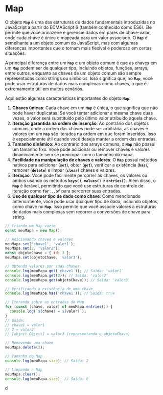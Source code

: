 # Map

O objeto **`Map`** é uma das estruturas de dados fundamentais introduzidas no JavaScript a partir do ECMAScript 6 (também conhecido como ES6). Ele permite que você armazene e gerencie dados em pares de chave-valor, onde cada chave é única e mapeada para um valor associado. O **`Map`** é semelhante a um objeto comum do JavaScript, mas com algumas diferenças importantes que o tornam mais flexível e poderoso em certas situações.

A principal diferença entre um **`Map`** e um objeto comum é que as chaves em um **`Map`** podem ser de qualquer tipo, incluindo objetos, funções, arrays, entre outros, enquanto as chaves de um objeto comum são sempre representadas como strings ou símbolos. Isso significa que, no **`Map`**, você pode usar estruturas de dados mais complexas como chaves, o que é extremamente útil em muitos cenários.

Aqui estão algumas características importantes do objeto **`Map`**:

1. **Chaves únicas**: Cada chave em um **`Map`** é única, o que significa que não pode haver duplicatas. Se você tentar adicionar a mesma chave duas vezes, o valor será substituído pelo último valor atribuído àquela chave.
2. **Iteração garantida na ordem de inserção**: Ao contrário dos objetos comuns, onde a ordem das chaves pode ser arbitrária, as chaves e valores em um **`Map`** são iterados na ordem em que foram inseridos. Isso é especialmente útil quando você deseja manter a ordem das entradas.
3. **Tamanho dinâmico**: Ao contrário dos arrays comuns, o **`Map`** não possui um tamanho fixo. Você pode adicionar ou remover chaves e valores dinamicamente sem se preocupar com o tamanho do mapa.
4. **Facilidade na manipulação de chaves e valores**: O **`Map`** possui métodos nativos para adicionar (**`set`**), obter (**`get`**), verificar a existência (**`has`**), remover (**`delete`**) e limpar (**`clear`**) chaves e valores.
5. **Iteração**: Você pode facilmente percorrer as chaves, os valores ou ambos usando os métodos **`keys()`**, **`values()`** e **`entries()`**. Além disso, o **`Map`** é iterável, permitindo que você use estruturas de controle de iteração como **`for...of`** para percorrer suas entradas.
6. **Uso de qualquer tipo de dado como chave**: Como mencionado anteriormente, você pode usar qualquer tipo de dado, incluindo objetos, como chave no **`Map`**. Isso permite que você associe valores a estruturas de dados mais complexas sem recorrer a conversões de chave para string.

```jsx
// Criando um Map vazio
const meuMapa = new Map();

// Adicionando chaves e valores
meuMapa.set('chave1', 'valor1');
meuMapa.set(2, 'valor2');
const objetoChave = { id: 3 };
meuMapa.set(objetoChave, 'valor3');

// Obtendo valores por suas chaves
console.log(meuMapa.get('chave1')); // Saída: 'valor1'
console.log(meuMapa.get(2)); // Saída: 'valor2'
console.log(meuMapa.get(objetoChave)); // Saída: 'valor3'

// Verificando a existência de uma chave
console.log(meuMapa.has('chave1')); // Saída: true

// Iterando sobre as entradas do Map
for (const [chave, valor] of meuMapa.entries()) {
  console.log(`${chave} = ${valor}`);
}
// Saída:
// chave1 = valor1
// 2 = valor2
// [object Object] = valor3 (representando o objetoChave)

// Removendo uma chave
meuMapa.delete(2);

// Tamanho do Map
console.log(meuMapa.size); // Saída: 2

// Limpando o Map
meuMapa.clear();
console.log(meuMapa.size); // Saída: 0
```

d
